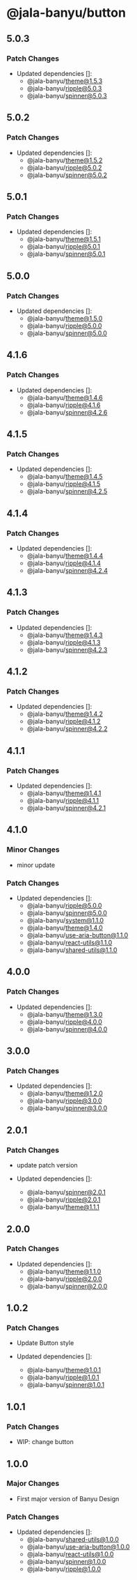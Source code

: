 # @jala-banyu/button

## 5.0.3

### Patch Changes

- Updated dependencies []:
  - @jala-banyu/theme@1.5.3
  - @jala-banyu/ripple@5.0.3
  - @jala-banyu/spinner@5.0.3

## 5.0.2

### Patch Changes

- Updated dependencies []:
  - @jala-banyu/theme@1.5.2
  - @jala-banyu/ripple@5.0.2
  - @jala-banyu/spinner@5.0.2

## 5.0.1

### Patch Changes

- Updated dependencies []:
  - @jala-banyu/theme@1.5.1
  - @jala-banyu/ripple@5.0.1
  - @jala-banyu/spinner@5.0.1

## 5.0.0

### Patch Changes

- Updated dependencies []:
  - @jala-banyu/theme@1.5.0
  - @jala-banyu/ripple@5.0.0
  - @jala-banyu/spinner@5.0.0

## 4.1.6

### Patch Changes

- Updated dependencies []:
  - @jala-banyu/theme@1.4.6
  - @jala-banyu/ripple@4.1.6
  - @jala-banyu/spinner@4.2.6

## 4.1.5

### Patch Changes

- Updated dependencies []:
  - @jala-banyu/theme@1.4.5
  - @jala-banyu/ripple@4.1.5
  - @jala-banyu/spinner@4.2.5

## 4.1.4

### Patch Changes

- Updated dependencies []:
  - @jala-banyu/theme@1.4.4
  - @jala-banyu/ripple@4.1.4
  - @jala-banyu/spinner@4.2.4

## 4.1.3

### Patch Changes

- Updated dependencies []:
  - @jala-banyu/theme@1.4.3
  - @jala-banyu/ripple@4.1.3
  - @jala-banyu/spinner@4.2.3

## 4.1.2

### Patch Changes

- Updated dependencies []:
  - @jala-banyu/theme@1.4.2
  - @jala-banyu/ripple@4.1.2
  - @jala-banyu/spinner@4.2.2

## 4.1.1

### Patch Changes

- Updated dependencies []:
  - @jala-banyu/theme@1.4.1
  - @jala-banyu/ripple@4.1.1
  - @jala-banyu/spinner@4.2.1

## 4.1.0

### Minor Changes

- minor update

### Patch Changes

- Updated dependencies []:
  - @jala-banyu/ripple@5.0.0
  - @jala-banyu/spinner@5.0.0
  - @jala-banyu/system@1.1.0
  - @jala-banyu/theme@1.4.0
  - @jala-banyu/use-aria-button@1.1.0
  - @jala-banyu/react-utils@1.1.0
  - @jala-banyu/shared-utils@1.1.0

## 4.0.0

### Patch Changes

- Updated dependencies []:
  - @jala-banyu/theme@1.3.0
  - @jala-banyu/ripple@4.0.0
  - @jala-banyu/spinner@4.0.0

## 3.0.0

### Patch Changes

- Updated dependencies []:
  - @jala-banyu/theme@1.2.0
  - @jala-banyu/ripple@3.0.0
  - @jala-banyu/spinner@3.0.0

## 2.0.1

### Patch Changes

- update patch version

- Updated dependencies []:
  - @jala-banyu/spinner@2.0.1
  - @jala-banyu/ripple@2.0.1
  - @jala-banyu/theme@1.1.1

## 2.0.0

### Patch Changes

- Updated dependencies []:
  - @jala-banyu/theme@1.1.0
  - @jala-banyu/ripple@2.0.0
  - @jala-banyu/spinner@2.0.0

## 1.0.2

### Patch Changes

- Update Button style

- Updated dependencies []:
  - @jala-banyu/theme@1.0.1
  - @jala-banyu/ripple@1.0.1
  - @jala-banyu/spinner@1.0.1

## 1.0.1

### Patch Changes

- WIP: change button

## 1.0.0

### Major Changes

- First major version of Banyu Design

### Patch Changes

- Updated dependencies []:
  - @jala-banyu/shared-utils@1.0.0
  - @jala-banyu/use-aria-button@1.0.0
  - @jala-banyu/react-utils@1.0.0
  - @jala-banyu/spinner@1.0.0
  - @jala-banyu/ripple@1.0.0
